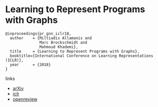 # Learning to Represent Programs with Graphs

```
@inproceedings{pr_gnn_iclr18,
  author    = {Miltiadis Allamanis and
               Marc Brockschmidt and
               Mahmoud Khademi},
  title     = {Learning to Represent Programs with Graphs},
  booktitle={International Conference on Learning Representations (ICLR)},
  year      = {2018}
}
```

links
 - [arXiv](https://arxiv.org/abs/1711.00740)
 - [iclr](https://iclr.cc/Conferences/2018/Schedule?showEvent=375)
 - [openreview](https://openreview.net/forum?id=BJOFETxR-)

